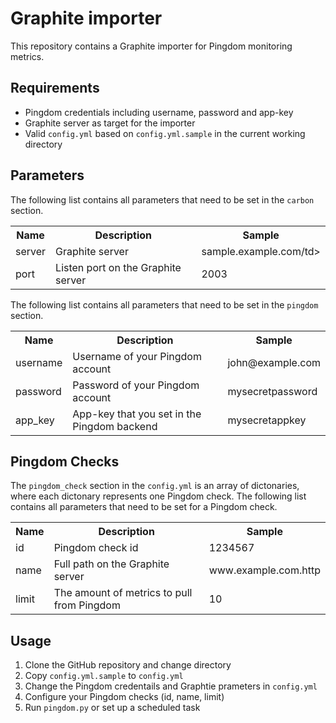 Graphite importer
=================
This repository contains a Graphite importer for Pingdom monitoring metrics.

Requirements
------------
- Pingdom credentials including username, password and app-key
- Graphite server as target for the importer
- Valid `config.yml` based on `config.yml.sample` in the current working directory

Parameters
----------
The following list contains all parameters that need to be set in the `carbon` section.

<table>
  <tr>
    <th>Name</th>
    <th>Description</th>
    <th>Sample</th>
  </tr>
  <tr>
    <td>server</td>
    <td>Graphite server</td>
    <td>sample.example.com/td>
  </tr>
  <tr>
    <td>port</td>
    <td>Listen port on the Graphite server</td>
    <td>2003</td>
  </tr>
</table>

The following list contains all parameters that need to be set in the `pingdom` section.

<table>
  <tr>
    <th>Name</th>
    <th>Description</th>
    <th>Sample</th>
  </tr>
  <tr>
    <td>username</td>
    <td>Username of your Pingdom account</td>
    <td>john@example.com</td>
  </tr>
  <tr>
    <td>password</td>
    <td>Password of your Pingdom account</td>
    <td>mysecretpassword</td>
  </tr>
  <tr>
    <td>app_key</td>
    <td>App-key that you set in the Pingdom backend</td>
    <td>mysecretappkey</td>
  </tr>
</table>

Pingdom Checks
--------------
The `pingdom_check` section in the `config.yml` is an array of dictonaries, where each dictonary represents one Pingdom check. The following list contains all parameters that need to be set for a Pingdom check.

<table>
  <tr>
    <th>Name</th>
    <th>Description</th>
    <th>Sample</th>
  </tr>
  <tr>
    <td>id</td>
    <td>Pingdom check id</td>
    <td>1234567</td>
  </tr>
  <tr>
    <td>name</td>
    <td>Full path on the Graphite server</td>
    <td>www.example.com.http</td>
  </tr>
  <tr>
    <td>limit</td>
    <td>The amount of metrics to pull from Pingdom</td>
    <td>10</td>
  </tr>
</table>

Usage
-----
1. Clone the GitHub repository and change directory
2. Copy `config.yml.sample` to `config.yml`
3. Change the Pingdom credentails and Graphtie prameters in `config.yml`
4. Configure your Pingdom checks (id, name, limit)
5. Run `pingdom.py` or set up a scheduled task
